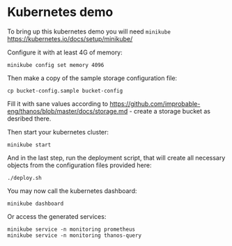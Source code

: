 
# Kubernetes demo

To bring up this kubernetes demo you will need ```minikube``` https://kubernetes.io/docs/setup/minikube/

Configure it with at least 4G of memory:
```
minikube config set memory 4096
```

Then make a copy of the sample storage configuration file:
```
cp bucket-config.sample bucket-config
```

Fill it with sane values according to https://github.com/improbable-eng/thanos/blob/master/docs/storage.md - create a storage bucket as desribed there.

Then start your kubernetes cluster:
```
minikube start
```

And in the last step, run the deployment script, that will create all necessary objects from the configuration files provided here:
```
./deploy.sh
```

You may now call the kubernetes dashboard:
```
minikube dashboard
```

Or access the generated services:
```
minikube service -n monitoring prometheus
minikube service -n monitoring thanos-query
```